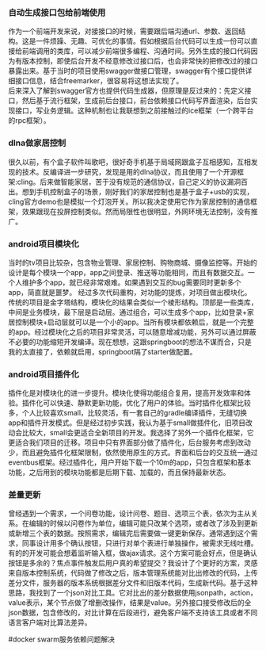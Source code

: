 ### 自动生成接口包给前端使用
作为一个前端开发来说，对接接口的时候，需要跟后端沟通url、参数、返回结构。这是一件烦躁、无趣、可优化的事情。假如根据后台代码可以生成一份可以直接给前端调用的类库，可以减少前端很多编程、沟通时间。另外生成的接口代码因为有版本控制，即使后台开发不经意修改过接口后，也会非常快的把修改过的接口暴露出来。基于当时的项目使用swagger做接口管理，swagger有个接口提供详细接口信息，结合freemarker，很容易将这想法实现了。  
后来深入了解到swagger官方也提供代码生成器，但原理是反过来的：先定义接口，然后基于流行框架，生成前后台接口，前台依赖接口代码写界面渲染，后台实现接口，写业务逻辑。这种机制也让我联想到之前接触过的ice框架（一个跨平台的rpc框架）。

### dlna做家居控制
很久以前，有个盒子软件叫歌吧，很好奇手机基于局域网跟盒子互相感知，互相发现的技术。反编译进一步研究，发现是用的dlna协议，而且使用了一个开源框架:cling。后来做智能家居，苦于没有规范的通信协议，自己定义的协议漏洞百出。想到手机控制盒子的场景，刚好我们的家居控制也是基于盒子+usb的实现，cling官方demo也是模拟一个灯泡开关。所以我决定使用它作为家居控制的通信框架，效果跟现在投屏控制类似。然而局限性也很明显，外网环境无法控制，没有推广。

### android项目模块化
当时的tv项目比较杂，包含物业管理、家居控制、购物商城、摄像监控等。开始的设计是每个模块一个app，app之间登录、推送等功能相同，而且有数据交互。一个人维护多个app，就已经非常艰难。如果遇到交互的bug需要同时更新多个app，简直就是噩梦。
经过多次代码重构，对功能的提炼，对项目做出模块化。传统的项目是金字塔结构，模块化的结果会类似一个棱形结构。顶部是一些类库，中间是业务模块，最下层是启动层。通过组合，可以生成多个app，比如登录+家居控制模块+启动层就可以是一个小的app。当所有模块都依赖后，就是一个完整的app。经过模块化之后的项目非常灵活，可以随意增减功能，另外可以通过屏蔽不必要的功能缩短开发编译。现在想想，这跟springboot的想法不谋而合，只是我的太直接了，依赖就启用，springboot隔了starter做配置。

### android项目插件化
插件化是对模块化的进一步提升。模块化使得功能组合复用，提高开发效率和体验。插件化可以快速、静默更新功能，优化了用户的体验。当时插件化框架比较多，个人比较喜欢small，比较灵活，有一套自己的gradle编译插件，无缝切换app和插件开发模式。但是经过初步实践，我认为基于small做插件化，旧项目改动会比较大，small会更适合全新项目的开发。我选择了另外一个插件化框架，它更适合我们项目的迁移。项目中只有界面部分做了插件化，后台服务考虑到改动少，而且避免插件化框架限制，依然使用原生的方式。界面和后台的交互统一通过eventbus框架。经过插件化，用户开始下载一个10m的app，只包含框架和基本功能，之后用到的模块功能都是后期下载、加载的，而且保持最新状态。

### 差量更新
曾经遇到一个需求，一个问卷功能，设计问卷、题目、选项三个表，依次为主从关系。在编辑的时候以问卷作为单位，编辑可能只改某个选项，或者改了涉及到更新或新增三个表的数据。按照需求，编辑完后需要做一键更新保存。通常遇到这个需求，同事设计用多个确认按钮，只进行对单个表进行单独操作，被需求无线吐槽。有的的开发可能会想着监听输入框，做ajax请求。这个方案可能会好点，但是确认按钮是多余的？焦点事件触发后用户真的希望提交？我设计了个更好的方案，灵感来自版本控制系统，代码做了修改之后，版本管理系统能对比出修改的代码，上传差分文件，服务器的版本系统根据差分文件和旧版本代码，生成新代码。基于这种思路，我找到了一个json对比工具。它对比出的差分数据使用jsonpath，action，value表示，某个节点做了增删改操作，结果是value。另外接口接受修改后的全json数据，包含修改的，对比计算在后段进行，避免客户端不支持该工具或者不同语言客户端对比算法差异。

#docker swarm服务依赖问题解决
#